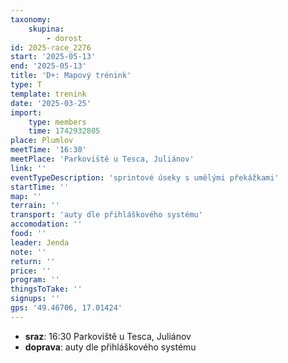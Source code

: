 ```yaml
---
taxonomy:
    skupina:
        - dorost
id: 2025-race_2276
start: '2025-05-13'
end: '2025-05-13'
title: 'D+: Mapový trénink'
type: T
template: trenink
date: '2025-03-25'
import:
    type: members
    time: 1742932805
place: Plumlov
meetTime: '16:30'
meetPlace: 'Parkoviště u Tesca, Juliánov'
link: ''
eventTypeDescription: 'sprintové úseky s umělými překážkami'
startTime: ''
map: ''
terrain: ''
transport: 'auty dle přihláškového systému'
accomodation: ''
food: ''
leader: Jenda
note: ''
return: ''
price: ''
program: ''
thingsToTake: ''
signups: ''
gps: '49.46706, 17.01424'
---
```


* **sraz**: 16:30 Parkoviště u Tesca, Juliánov
* **doprava**: auty dle přihláškového systému
